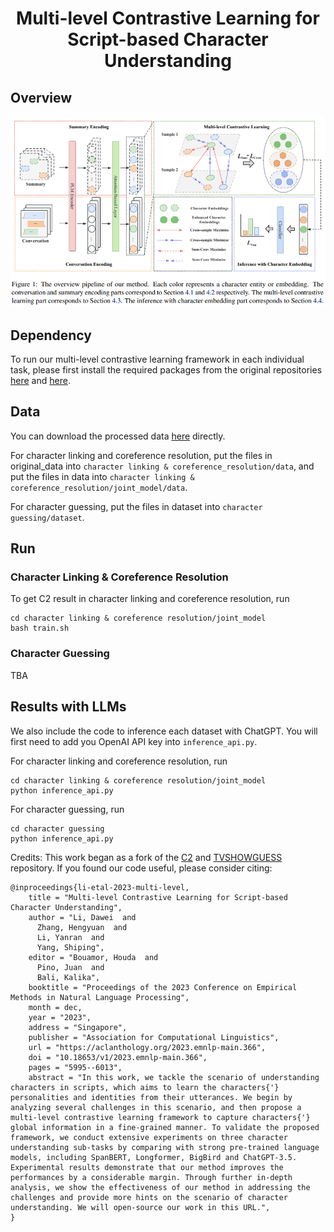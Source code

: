 <div align="center">

# Multi-level Contrastive Learning for Script-based Character Understanding

</div>

## Overview

<p align="center">
  <img src="./overview.png" width="750" title="Overview of our framework" alt="">
</p>


## Dependency

To run our multi-level contrastive learning framework in each individual task, please first install the required packages from the original repositories [here](https://github.com/HKUST-KnowComp/C2) and [here](https://github.com/YisiSang/TVSHOWGUESS).

## Data

You can download the processed data [here](https://drive.google.com/drive/folders/1oKz3_suw9I0zeUbjR3tta3UCbaK9h9GD?usp=sharing) directly.

For character linking and coreference resolution, put the files in original_data into ``character linking & coreference_resolution/data``, and put the files in data into ``character linking & coreference_resolution/joint_model/data``.

For character guessing, put the files in dataset into ``character guessing/dataset``.

## Run

### Character Linking & Coreference Resolution

To get C2 result in character linking and coreference resolution, run
```
cd character linking & coreference resolution/joint_model
bash train.sh
```


### Character Guessing
TBA

## Results with LLMs

We also include the code to inference each dataset with ChatGPT. You will first need to add you OpenAI API key into ``inference_api.py``.

For character linking and coreference resolution, run
```
cd character linking & coreference resolution/joint_model
python inference_api.py
```

For character guessing, run
```
cd character guessing
python inference_api.py
```


Credits: This work began as a fork of the [C2](https://github.com/HKUST-KnowComp/C2) and [TVSHOWGUESS](https://github.com/YisiSang/TVSHOWGUESS) repository. If you found our code useful, please consider citing:

```
@inproceedings{li-etal-2023-multi-level,
    title = "Multi-level Contrastive Learning for Script-based Character Understanding",
    author = "Li, Dawei  and
      Zhang, Hengyuan  and
      Li, Yanran  and
      Yang, Shiping",
    editor = "Bouamor, Houda  and
      Pino, Juan  and
      Bali, Kalika",
    booktitle = "Proceedings of the 2023 Conference on Empirical Methods in Natural Language Processing",
    month = dec,
    year = "2023",
    address = "Singapore",
    publisher = "Association for Computational Linguistics",
    url = "https://aclanthology.org/2023.emnlp-main.366",
    doi = "10.18653/v1/2023.emnlp-main.366",
    pages = "5995--6013",
    abstract = "In this work, we tackle the scenario of understanding characters in scripts, which aims to learn the characters{'} personalities and identities from their utterances. We begin by analyzing several challenges in this scenario, and then propose a multi-level contrastive learning framework to capture characters{'} global information in a fine-grained manner. To validate the proposed framework, we conduct extensive experiments on three character understanding sub-tasks by comparing with strong pre-trained language models, including SpanBERT, Longformer, BigBird and ChatGPT-3.5. Experimental results demonstrate that our method improves the performances by a considerable margin. Through further in-depth analysis, we show the effectiveness of our method in addressing the challenges and provide more hints on the scenario of character understanding. We will open-source our work in this URL.",
}
```
